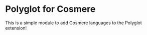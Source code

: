 # Polyglot for Cosmere

This is a simple module to add Cosmere languages to the Polyglot extension!
